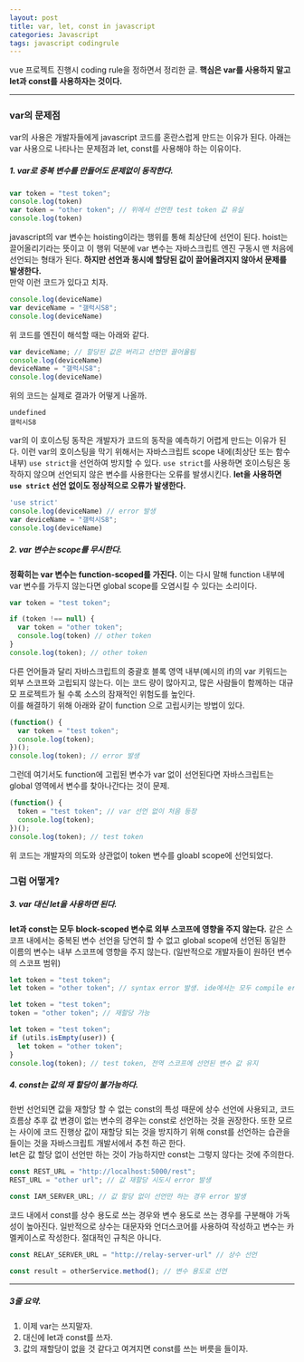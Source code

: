 ```yaml
---
layout: post
title: var, let, const in javascript
categories: Javascript
tags: javascript codingrule
---
```

vue 프로젝트 진행시 coding rule을 정하면서 정리한 글. __핵심은 var를 사용하지 말고 let과 const를 사용하자는 것이다.__

---
### var의 문제점
var의 사용은 개발자들에게 javascript 코드를 혼란스럽게 만드는 이유가 된다.
아래는 var 사용으로 나타나는 문제점과 let, const를 사용해야 하는 이유이다.

##### 1. var로 중복 변수를 만들어도 문제없이 동작한다.
~~~js
var token = "test token";
console.log(token)
var token = "other token"; // 위에서 선언한 test token 값 유실
console.log(token)
~~~
javascript의 var 변수는 hoisting이라는 행위를 통해 최상단에 선언이 된다. hoist는 끌어올리기라는 뜻이고 이 행위 덕분에 var 변수는 자바스크립트 엔진 구동시 맨 처음에 선언되는 형태가 된다. __하지만 선언과 동시에 할당된 값이 끌어올려지지 않아서 문제를 발생한다.__\
만약 이런 코드가 있다고 치자.
~~~js
console.log(deviceName)
var deviceName = "갤럭시S8";
console.log(deviceName)
~~~
위 코드를 엔진이 해석할 때는 아래와 같다.
~~~js
var deviceName; // 할당된 값은 버리고 선언만 끌어올림
console.log(deviceName)
deviceName = "갤럭시S8";
console.log(deviceName)
~~~
위의 코드는 실제로 결과가 어떻게 나올까.
```
undefined
갤럭시S8
```
var의 이 호이스팅 동작은 개발자가 코드의 동작을 예측하기 어렵게 만드는 이유가 된다. 이런 var의 호이스팅을 막기 위해서는 자바스크립트 scope 내에(최상단 또는 함수 내부) `use strict`을 선언하여 방지할 수 있다. `use strict`를 사용하면 호이스팅은 동작하지 않으며 선언되지 않은 변수를 사용한다는 오류를 발생시킨다. __let을 사용하면 `use strict` 선언 없이도 정상적으로 오류가 발생한다.__
~~~js
'use strict'
console.log(deviceName) // error 발생
var deviceName = "갤럭시S8";
console.log(deviceName)
~~~
##### 2. var 변수는 scope를 무시한다.
__정확히는 var 변수는 function-scoped를 가진다.__ 이는 다시 말해 function 내부에 var 변수를 가두지 않는다면 global scope를 오염시킬 수 있다는 소리이다.
~~~js
var token = "test token";

if (token !== null) {
  var token = "other token";
  console.log(token) // other token
}
console.log(token); // other token
~~~
다른 언어들과 달리 자바스크립트의 중괄호 블록 영역 내부(예시의 if)의 var 키워드는 외부 스코프와 고립되지 않는다. 이는 코드 량이 많아지고, 많은 사람들이 함께하는 대규모 프로젝트가 될 수록 소스의 잠재적인 위험도를 높인다.\
이를 해결하기 위해 아래와 같이 function 으로 고립시키는 방법이 있다.
~~~js
(function() {
  var token = "test token";
  console.log(token);
})();
console.log(token); // error 발생
~~~
그런데 여기서도 function에 고립된 변수가 var 없이 선언된다면 자바스크립트는 global 영역에서 변수를 찾아나간다는 것이 문제.
~~~js
(function() {
  token = "test token"; // var 선언 없이 처음 등장
  console.log(token);
})();
console.log(token); // test token
~~~
위 코드는 개발자의 의도와 상관없이 token 변수를 gloabl scope에 선언되었다.

### 그럼 어떻게?
##### 3. var 대신 let을 사용하면 된다.
__let과 const는 모두 block-scoped 변수로 외부 스코프에 영향을 주지 않는다.__ 같은 스코프 내에서는 중복된 변수 선언을 당연히 할 수 없고 global scope에 선언된 동일한 이름의 변수는 내부 스코프에 영향을 주지 않는다. (일반적으로 개발자들이 원하던 변수의 스코프 범위)
~~~js
let token = "test token";
let token = "other token"; // syntax error 발생. ide에서는 모두 compile error로 인식
~~~
~~~js
let token = "test token";
token = "other token"; // 재할당 가능
~~~
~~~js
let token = "test token";
if (utils.isEmpty(user)) {
  let token = "other token";
}
console.log(token); // test token, 전역 스코프에 선언된 변수 값 유지
~~~
##### 4. const는 값의 재 할당이 불가능하다.
한번 선언되면 값을 재할당 할 수 없는 const의 특성 때문에 상수 선언에 사용되고, 코드 흐름상 추후 값 변경이 없는 변수의 경우는 const로 선언하는 것을 권장한다. 또한 모르는 사이에 코드 진행상 값이 재할당 되는 것을 방지하기 위해 const를 선언하는 습관을 들이는 것을 자바스크립트 개발서에서 추천 하곤 한다.\
let은 값 할당 없이 선언만 하는 것이 가능하지만 const는 그렇지 않다는 것에 주의한다.
~~~js
const REST_URL = "http://localhost:5000/rest";
REST_URL = "other url"; // 값 재할당 시도시 error 발생

const IAM_SERVER_URL; // 값 할당 없이 선언만 하는 경우 error 발생
~~~
코드 내에서 const를 상수 용도로 쓰는 경우와 변수 용도로 쓰는 경우를 구분해야 가독성이 높아진다. 일반적으로 상수는 대문자와 언더스코어를 사용하여 작성하고 변수는 카멜케이스로 작성한다. 절대적인 규칙은 아니다.
~~~js
const RELAY_SERVER_URL = "http://relay-server-url" // 상수 선언

const result = otherService.method(); // 변수 용도로 선언
~~~
---
##### 3줄 요약.
1. 이제 var는 쓰지말자.
2. 대신에 let과 const를 쓰자.
3. 값의 재할당이 없을 것 같다고 여겨지면 const를 쓰는 버릇을 들이자.
